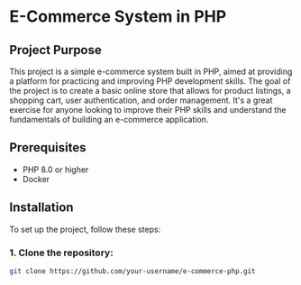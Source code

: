 # E-Commerce System in PHP

## Project Purpose

This project is a simple e-commerce system built in PHP, aimed at providing a platform for practicing and improving PHP development skills. The goal of the project is to create a basic online store that allows for product listings, a shopping cart, user authentication, and order management. It's a great exercise for anyone looking to improve their PHP skills and understand the fundamentals of building an e-commerce application.

## Prerequisites

- PHP 8.0 or higher
- Docker

## Installation

To set up the project, follow these steps:

### 1. Clone the repository:
```bash
git clone https://github.com/your-username/e-commerce-php.git
